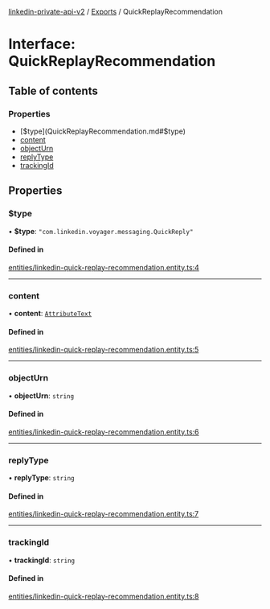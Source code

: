 [linkedin-private-api-v2](../README.md) / [Exports](../modules.md) / QuickReplayRecommendation

# Interface: QuickReplayRecommendation

## Table of contents

### Properties

- [$type](QuickReplayRecommendation.md#$type)
- [content](QuickReplayRecommendation.md#content)
- [objectUrn](QuickReplayRecommendation.md#objecturn)
- [replyType](QuickReplayRecommendation.md#replytype)
- [trackingId](QuickReplayRecommendation.md#trackingid)

## Properties

### $type

• **$type**: ``"com.linkedin.voyager.messaging.QuickReply"``

#### Defined in

[entities/linkedin-quick-replay-recommendation.entity.ts:4](https://github.com/akash-gupt/linkedin-private-api/blob/db337d2/src/entities/linkedin-quick-replay-recommendation.entity.ts#L4)

___

### content

• **content**: [`AttributeText`](AttributeText.md)

#### Defined in

[entities/linkedin-quick-replay-recommendation.entity.ts:5](https://github.com/akash-gupt/linkedin-private-api/blob/db337d2/src/entities/linkedin-quick-replay-recommendation.entity.ts#L5)

___

### objectUrn

• **objectUrn**: `string`

#### Defined in

[entities/linkedin-quick-replay-recommendation.entity.ts:6](https://github.com/akash-gupt/linkedin-private-api/blob/db337d2/src/entities/linkedin-quick-replay-recommendation.entity.ts#L6)

___

### replyType

• **replyType**: `string`

#### Defined in

[entities/linkedin-quick-replay-recommendation.entity.ts:7](https://github.com/akash-gupt/linkedin-private-api/blob/db337d2/src/entities/linkedin-quick-replay-recommendation.entity.ts#L7)

___

### trackingId

• **trackingId**: `string`

#### Defined in

[entities/linkedin-quick-replay-recommendation.entity.ts:8](https://github.com/akash-gupt/linkedin-private-api/blob/db337d2/src/entities/linkedin-quick-replay-recommendation.entity.ts#L8)
